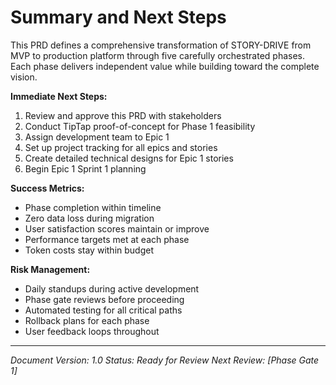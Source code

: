 # Summary and Next Steps

This PRD defines a comprehensive transformation of STORY-DRIVE from MVP to production platform through five carefully orchestrated phases. Each phase delivers independent value while building toward the complete vision.

**Immediate Next Steps:**
1. Review and approve this PRD with stakeholders
2. Conduct TipTap proof-of-concept for Phase 1 feasibility
3. Assign development team to Epic 1
4. Set up project tracking for all epics and stories
5. Create detailed technical designs for Epic 1 stories
6. Begin Epic 1 Sprint 1 planning

**Success Metrics:**
- Phase completion within timeline
- Zero data loss during migration
- User satisfaction scores maintain or improve
- Performance targets met at each phase
- Token costs stay within budget

**Risk Management:**
- Daily standups during active development
- Phase gate reviews before proceeding
- Automated testing for all critical paths
- Rollback plans for each phase
- User feedback loops throughout

---

*Document Version: 1.0*
*Status: Ready for Review*
*Next Review: [Phase Gate 1]*